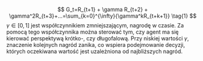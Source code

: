 $$
G_t=R_{t+1} + \gamma R_{t+2} + \gamma^2R_{t+3}+...=\sum_{k=0}^{\infty}{\gamma^kR_{t+k+1}} \tag{1}
$$
$\gamma \in [0, 1]$ jest współczynnikiem zmniejszającym, nagrodę w czasie. Za pomocą tego współczynnika można sterować tym, czy agent ma się kierować perspektywą krótko-, czy długofalową. Przy niskiej wartości $\gamma$, znaczenie kolejnych nagród zanika, co wspiera podejmowanie decyzji, których oczekiwana wartość jest uzależniona od najbliższych nagród.